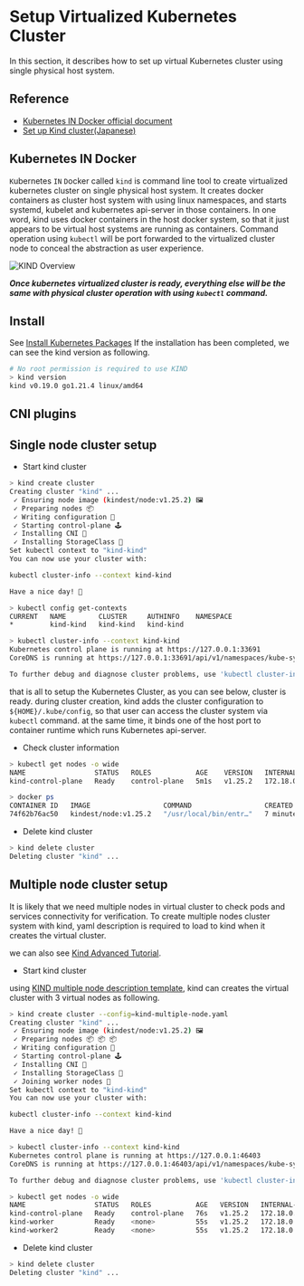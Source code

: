 # Setup Virtualized Kubernetes Cluster

In this section, it describes how to set up virtual Kubernetes cluster using single physical host system.

## Reference

- [Kubernetes IN Docker official document](https://kind.sigs.k8s.io/)
- [Set up Kind cluster(Japanese)](https://qiita.com/tomoyafujita/items/5a3c06705f62c5732bc5)

## Kubernetes IN Docker

`K`ubernetes `IN` `D`ocker called `kind` is command line tool to create virtualized kubernetes cluster on single physical host system.
It creates docker containers as cluster host system with using linux namespaces, and starts systemd, kubelet and kubernetes api-server in those containers.
In one word, kind uses docker containers in the host docker system, so that it just appears to be virtual host systems are running as containers.
Command operation using `kubectl` will be port forwarded to the virtualized cluster node to conceal the abstraction as user experience.

![KIND Overview](https://qiita-user-contents.imgix.net/https%3A%2F%2Fqiita-image-store.s3.ap-northeast-1.amazonaws.com%2F0%2F112819%2F9018ca44-63e3-9edf-1a48-69552f316d91.png?ixlib=rb-4.0.0&auto=format&gif-q=60&q=75&w=1400&fit=max&s=c6c861589da81075ff5d896d4156b1dc)

***Once kubernetes virtualized cluster is ready, everything else will be the same with physical cluster operation with using `kubectl` command.***

## Install

See [Install Kubernetes Packages](../docs/Install_Kubernetes_Packages.md)
If the installation has been completed, we can see the kind version as following.

```bash
# No root permission is required to use KIND
> kind version
kind v0.19.0 go1.21.4 linux/amd64
```

## CNI plugins


## Single node cluster setup

- Start kind cluster

```bash
> kind create cluster
Creating cluster "kind" ...
 ✓ Ensuring node image (kindest/node:v1.25.2) 🖼 
 ✓ Preparing nodes 📦  
 ✓ Writing configuration 📜 
 ✓ Starting control-plane 🕹️ 
 ✓ Installing CNI 🔌 
 ✓ Installing StorageClass 💾 
Set kubectl context to "kind-kind"
You can now use your cluster with:

kubectl cluster-info --context kind-kind

Have a nice day! 👋

> kubectl config get-contexts 
CURRENT   NAME        CLUSTER     AUTHINFO    NAMESPACE
*         kind-kind   kind-kind   kind-kind   

> kubectl cluster-info --context kind-kind
Kubernetes control plane is running at https://127.0.0.1:33691
CoreDNS is running at https://127.0.0.1:33691/api/v1/namespaces/kube-system/services/kube-dns:dns/proxy

To further debug and diagnose cluster problems, use 'kubectl cluster-info dump'.
```

that is all to setup the Kubernetes Cluster, as you can see below, cluster is ready.
during cluster creation, kind adds the cluster configuration to `${HOME}/.kube/config`, so that user can access the cluster system via `kubectl` command.
at the same time, it binds one of the host port to container runtime which runs Kubernetes api-server.

- Check cluster information

```bash
> kubectl get nodes -o wide
NAME                 STATUS   ROLES           AGE    VERSION   INTERNAL-IP   EXTERNAL-IP   OS-IMAGE             KERNEL-VERSION      CONTAINER-RUNTIME
kind-control-plane   Ready    control-plane   5m1s   v1.25.2   172.18.0.2    <none>        Ubuntu 22.04.1 LTS   5.15.0-60-generic   containerd://1.6.8

> docker ps
CONTAINER ID   IMAGE                  COMMAND                  CREATED         STATUS         PORTS                       NAMES
74f62b76ac50   kindest/node:v1.25.2   "/usr/local/bin/entr…"   7 minutes ago   Up 7 minutes   127.0.0.1:33691->6443/tcp   kind-control-plane
```

- Delete kind cluster

```bash
> kind delete cluster
Deleting cluster "kind" ...
```

## Multiple node cluster setup

It is likely that we need multiple nodes in virtual cluster to check pods and services connectivity for verification.
To create multiple nodes cluster system with kind, yaml description is required to load to kind when it creates the virtual cluster.

we can also see [Kind Advanced Tutorial](https://kind.sigs.k8s.io/docs/user/quick-start/#advanced).

- Start kind cluster

using [KIND multiple node description template](../yaml/kind-multiple-node.yaml.template), kind can creates the virtual cluster with 3 virtual nodes as following.

```bash
> kind create cluster --config=kind-multiple-node.yaml
Creating cluster "kind" ...
 ✓ Ensuring node image (kindest/node:v1.25.2) 🖼 
 ✓ Preparing nodes 📦 📦 📦  
 ✓ Writing configuration 📜 
 ✓ Starting control-plane 🕹️ 
 ✓ Installing CNI 🔌 
 ✓ Installing StorageClass 💾 
 ✓ Joining worker nodes 🚜 
Set kubectl context to "kind-kind"
You can now use your cluster with:

kubectl cluster-info --context kind-kind

Have a nice day! 👋

> kubectl cluster-info --context kind-kind
Kubernetes control plane is running at https://127.0.0.1:46403
CoreDNS is running at https://127.0.0.1:46403/api/v1/namespaces/kube-system/services/kube-dns:dns/proxy

To further debug and diagnose cluster problems, use 'kubectl cluster-info dump'.

> kubectl get nodes -o wide
NAME                 STATUS   ROLES           AGE   VERSION   INTERNAL-IP   EXTERNAL-IP   OS-IMAGE             KERNEL-VERSION      CONTAINER-RUNTIME
kind-control-plane   Ready    control-plane   76s   v1.25.2   172.18.0.3    <none>        Ubuntu 22.04.1 LTS   5.15.0-60-generic   containerd://1.6.8
kind-worker          Ready    <none>          55s   v1.25.2   172.18.0.2    <none>        Ubuntu 22.04.1 LTS   5.15.0-60-generic   containerd://1.6.8
kind-worker2         Ready    <none>          55s   v1.25.2   172.18.0.4    <none>        Ubuntu 22.04.1 LTS   5.15.0-60-generic   containerd://1.6.8
```

- Delete kind cluster

```bash
> kind delete cluster
Deleting cluster "kind" ...
```